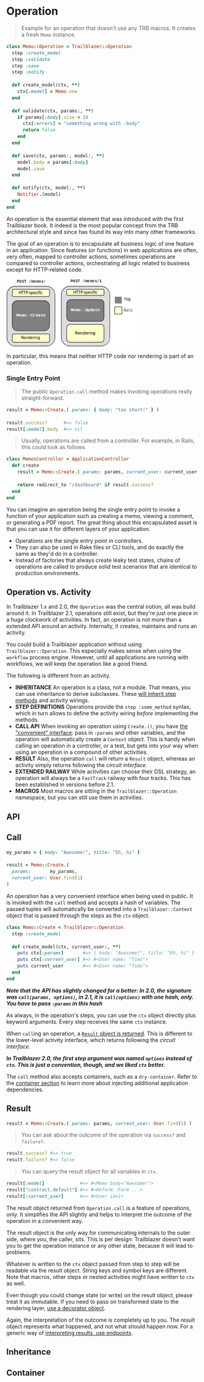# Operation

> Example for an operation that doesn't use any TRB macros. It creates a fresh `Memo` instance.

```ruby
class Memo::Operation < Trailblazer::Operation
  step :create_model
  step :validate
  step :save
  step :notify

  def create_model(ctx, **)
    ctx[:model] = Memo.new
  end

  def validate(ctx, params:, **)
    if params[:body].size < 10
      ctx[:errors] = "something wrong with :body"
      return false
    end
  end

  def save(ctx, params:, model:, **)
    model.body = params[:body]
    model.save
  end

  def notify(ctx, model:, **)
    Notifier.(model)
  end
end
```

An operation is the essential element that was introduced with the first Trailblazer book. It indeed is the most popular concept from the TRB architectural style and since has found its way into many other frameworks.

The goal of an operation is to encapsulate all business logic of one feature in an application. Since features (or functions) in web applications are often, very often, mapped to controller actions, sometimes operations are compared to controller actions, orchestrating all logic related to business except for HTTP-related code.

<img src="/images/action-operation.png" >

In particular, this means that neither HTTP code nor rendering is part of an operation.

### Single Entry Point

> The public `Operation.call` method makes invoking operations really straight-forward.

```ruby
result = Memo::Create.( params: { body: "too short!" } )

result.success?      #=> false
result[:model].body  #=> nil
```

> Usually, operations are called from a controller. For example, in Rails, this could look as follows.

```ruby
class MemosController < ApplicationController
  def create
    result = Memo::Create.( params: params, current_user: current_user )

    return redirect_to "/dashboard" if result.success?
  end
end
```


You can imagine an operation being the single entry point to invoke a function of your application such as creating a memo, viewing a comment, or generating a PDF report. The great thing about this encapsulated asset is that you can use it for different layers of your application.

* Operations are the single entry point in controllers.
* They can also be used in Rake files or CLI tools, and do exactly the same as they'd do in a controller.
* Instead of factories that always create leaky test states, chains of operations are called to produce solid test scenarios that are identical to production environments.

## Operation vs. Activity

In Trailblazer 1.x and 2.0, the `Operation` was the central notion, all was build around it. In Trailblazer 2.1, operations still exist, but they're just one piece in a huge clockwork of activities. In fact, an operation is not more than a extended API around an activity. Internally, it creates, maintains and runs an activity.

You could build a Trailblazer application without using `Trailblazer::Operation`. This especially makes sense when using the `workflow` process engine. However, until all applications are running with workflows, we will keep the operation like a good friend.

The following is different from an activity.

* **INHERITANCE** An operation is a class, not a module. That means, you can use inheritance to derive subclasses. These [will inherit step methods](#operation-inheritance) and activity wirings.
* **STEP DEFINITIONS** Operations provide the `step :some_method` syntax, which in turn allows to define the activity wiring _before_ implementing the methods.
* **CALL API** When invoking an operation using `Create.()`, you have [the "convenient" interface](#operation-call): pass in `:params` and other variables, and the operation will automatically create a `Context` object. This is handy when calling an operation in a controller, or a test, but gets into your way when using an operation in a compound of other activities.
* **RESULT** Also, the operation `call` will return a `Result` object, whereas an activity simply returns following the _circuit interface_.
* **EXTENDED RAILWAY** While activities can choose their DSL strategy, an operation will always be a `FastTrack` railway with four tracks. This has been established in versions before 2.1.
* **MACROS** Most macros are sitting in the `Trailblazer::Operation` namespace, but you can still use them in activities.

## API

## Call

```ruby
my_params = { body: "Awesome!", title: "Eh, hi" }

result = Memo::Create.(
  params:       my_params,
  current_user: User.find(1)
)
```

An operation has a very convenient interface when being used in public. It is invoked with the `call` method and accepts a hash of variables. The passed tuples will automatically be converted into a `Trailblazer::Context` object that is passed through the steps as the `ctx` object.


```ruby
class Memo::Create < Trailblazer::Operation
  step :create_model

  def create_model(ctx, current_user:, **)
    puts ctx[:params]       #=> { body: "Awesome!", title: "Eh, hi" }
    puts ctx[:current_user] #=> #<User name: "Timo">
    puts current_user       #=> #<User name: "Timo">
  end
end
```

***Note that the API has slightly changed for a better: In 2.0, the signature was `call(params, options)`, in 2.1, it is `call(options)` with one hash, only. You have to pass `:params` in this hash***

As always, in the operation's steps, you can use the `ctx` object directly plus keyword arguments. Every step receives the same `ctx` instance.

When `call`ing an operation, a [`Result` object is returned](#operation-result). This is different to the lower-level activity interface, which returns following the _circuit interface_.

***In Trailblazer 2.0, the first step argument was named `options` instead of `ctx`. This is just a convention, though, and we liked `ctx` better.***

The `call` method also accepts containers, such as a `dry-container`. Refer to the [container section](#operation-container) to learn more about injecting additional application dependencies.

## Result

```ruby
result = Memo::Create.( params: params, current_user: User.find(1) )
```

> You can ask about the outcome of the operation via `success?` and `failure?`.

```ruby
result.success? #=> true
result.failure? #=> false
```

> You can query the result object for all variables in `ctx`.

```ruby
result[:model]             #=> #<Memo body="Awesome!">
result["contract.default"] #=> #<Reform::Form ...>
result[:current_user]      #=> #<User id=1>
```

The result object returned from `Operation.call` is a feature of operations, only. It simplifies the API slightly and helps to interpret the outcome of the operation in a convenient way.

The result object is the only way for communicating internals to the outer side, where you, the caller, sits. This is per design: Trailblazer doesn't want you to get the operation instance or any other state, because it will lead to problems.

Whatever is written to the `ctx` object passed from step to step will be readable via the result object. String keys and symbol keys are different. Note that macros, other steps or nested activities might have written to `ctx` as well.

Even though you could change state (or write) on the result object, please treat it as immutable. If you need to pass on transformed state to the rendering layer, [use a decorator object](#cells-decorator).

Again, the interpretation of the outcome is completely up to you. The result object represents what happened, and not what should happen now. For a generic way of [interpreting results, use endpoints](#endpoint).

## Inheritance

## Container
